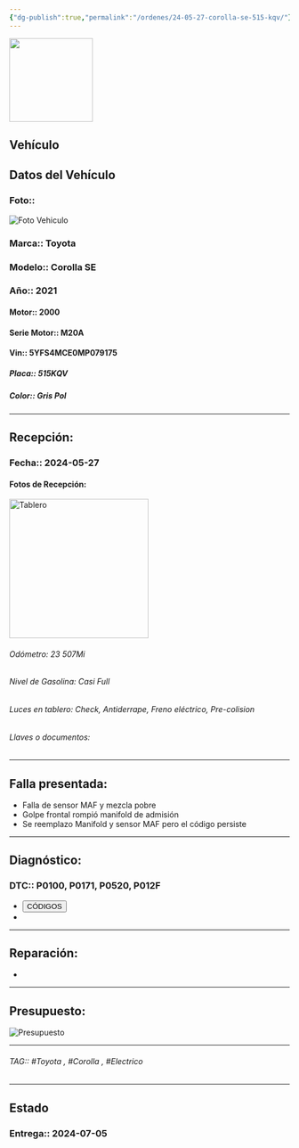 ```yaml
---
{"dg-publish":true,"permalink":"/ordenes/24-05-27-corolla-se-515-kqv/"}
---
```


<img src="https://lh3.googleusercontent.com/d/137fl3TIZ0-PU8b-Pt0bsjclwHub_u78G" width="150">

## Vehículo

<div class="transclusion internal-embed is-loaded"><div class="markdown-embed">



## Datos del Vehículo 
### Foto:: 
<img src="https://lh3.googleusercontent.com/d/" Alt="Foto Vehiculo">

### Marca:: Toyota
### Modelo:: Corolla SE
### Año:: 2021
#### Motor:: 2000
#### Serie Motor:: M20A
#### Vin:: 5YFS4MCE0MP079175
##### Placa:: 515KQV
##### Color:: Gris Pol
---


</div></div>


## Recepción:
### Fecha:: 2024-05-27
#### Fotos de Recepción: 
<img src="https://lh3.googleusercontent.com/d/" width="250" Alt="Tablero">

###### Odómetro: 23 507Mi
###### Nivel de Gasolina: Casi Full
###### Luces en tablero: Check, Antiderrape, Freno eléctrico, Pre-colision 
###### Llaves o documentos: 

---

## Falla presentada:
- Falla de sensor MAF y mezcla pobre 
- Golpe frontal rompió manifold de admisión 
- Se reemplazo Manifold y sensor MAF pero el código persiste 


---

## Diagnóstico:
### DTC:: P0100, P0171, P0520, P012F

- <a href="https://usait.x431.com/Home/Report/reportDetail/diagnose_record_id/860b252dgeKwtZ54DhDh54DhtZ/report_type/D/l/es/timezone/-6"><button class="btn success">CÓDIGOS</button></a>
- 

---
## Reparación:
- 

---

## Presupuesto:

<img src="https://lh3.googleusercontent.com/d/" Alt="Presupuesto">

---

###### TAG:: #Toyota , #Corolla , #Electrico 

---

## Estado

### Entrega:: 2024-07-05


